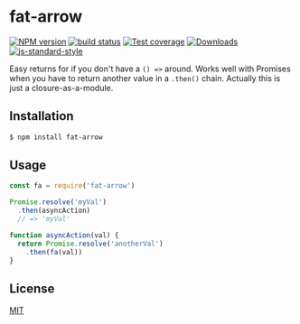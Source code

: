 # fat-arrow
[![NPM version][npm-image]][npm-url]
[![build status][travis-image]][travis-url]
[![Test coverage][coveralls-image]][coveralls-url]
[![Downloads][downloads-image]][downloads-url]
[![js-standard-style][standard-image]][standard-url]

Easy returns for if you don't have a `() =>` around. Works well with Promises
when you have to return another value in a `.then()` chain. Actually this is
just a closure-as-a-module.

## Installation
```sh
$ npm install fat-arrow
```

## Usage
```js
const fa = require('fat-arrow')

Promise.resolve('myVal')
  .then(asyncAction)
  // => 'myVal'

function asyncAction(val) {
  return Promise.resolve('anotherVal')
    .then(fa(val))
}
```

## License
[MIT](https://tldrlegal.com/license/mit-license)

[npm-image]: https://img.shields.io/npm/v/fat-arrow.svg?style=flat-square
[npm-url]: https://npmjs.org/package/fat-arrow
[travis-image]: https://img.shields.io/travis/yoshuawuyts/fat-arrow.svg?style=flat-square
[travis-url]: https://travis-ci.org/yoshuawuyts/fat-arrow
[coveralls-image]: https://img.shields.io/coveralls/yoshuawuyts/fat-arrow.svg?style=flat-square
[coveralls-url]: https://coveralls.io/r/yoshuawuyts/fat-arrow?branch=master
[downloads-image]: http://img.shields.io/npm/dm/fat-arrow.svg?style=flat-square
[downloads-url]: https://npmjs.org/package/fat-arrow
[standard-image]: https://img.shields.io/badge/code%20style-standard-brightgreen.svg?style=flat-square
[standard-url]: https://github.com/feross/standard
